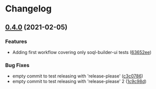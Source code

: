 # Changelog

## [0.4.0](https://www.github.com/forcedotcom/soql-language-server/compare/v0.3.5...v0.4.0) (2021-02-05)


### Features

* Adding first workflow covering only soql-builder-ui tests ([63652ee](https://www.github.com/forcedotcom/soql-language-server/commit/63652ee58c7962a77ebbde52e34b7266421678e8))


### Bug Fixes

* empty commit to test releasing with 'release-please' ([c3c0786](https://www.github.com/forcedotcom/soql-language-server/commit/c3c0786044dee7a85571306f2a6b892fcb8b86f1))
* empty commit to test releasing with 'release-please' 2 ([1c9c98d](https://www.github.com/forcedotcom/soql-language-server/commit/1c9c98d3e487713b8a0b479153349dc3e1dd04e1))
